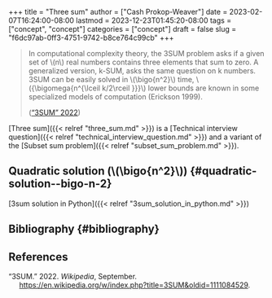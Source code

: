 +++
title = "Three sum"
author = ["Cash Prokop-Weaver"]
date = 2023-02-07T16:24:00-08:00
lastmod = 2023-12-23T01:45:20-08:00
tags = ["concept", "concept"]
categories = ["concept"]
draft = false
slug = "f6dc97ab-0ff3-4751-9742-b8ce764c99cb"
+++

> In computational complexity theory, the 3SUM problem asks if a given set of \\(n\\) real numbers contains three elements that sum to zero. A generalized version, k-SUM, asks the same question on k numbers. 3SUM can be easily solved in \\(\bigo{n^2}\\) time, \\({\bigomega{n^{\lceil k/2\rceil }}}\\) lower bounds are known in some specialized models of computation (Erickson 1999).
>
> (<a href="#citeproc_bib_item_1">“3SUM” 2022</a>)

[Three sum]({{< relref "three_sum.md" >}}) is a [Technical interview question]({{< relref "technical_interview_question.md" >}}) and a variant of the [Subset sum problem]({{< relref "subset_sum_problem.md" >}}).


## Quadratic solution (\\(\bigo{n^2}\\)) {#quadratic-solution--bigo-n-2}

[3sum solution in Python]({{< relref "3sum_solution_in_python.md" >}})


## Bibliography {#bibliography}

## References

<style>.csl-entry{text-indent: -1.5em; margin-left: 1.5em;}</style><div class="csl-bib-body">
  <div class="csl-entry"><a id="citeproc_bib_item_1"></a>“3SUM.” 2022. <i>Wikipedia</i>, September. <a href="https://en.wikipedia.org/w/index.php?title=3SUM&oldid=1111084529">https://en.wikipedia.org/w/index.php?title=3SUM&#38;oldid=1111084529</a>.</div>
</div>
